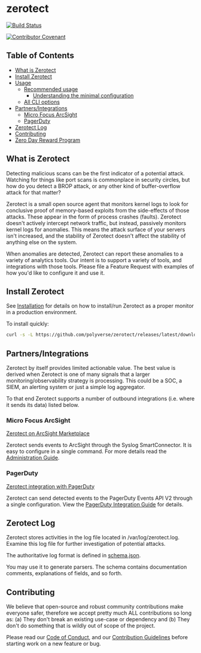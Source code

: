 # zerotect

[![Build Status](https://travis-ci.org/polyverse/zerotect.svg?branch=master)](https://travis-ci.org/polyverse/zerotect)

[![Contributor Covenant](https://img.shields.io/badge/Contributor%20Covenant-v2.0%20adopted-ff69b4.svg)](CODE_OF_CONDUCT.md)

## Table of Contents

* [What is Zerotect](#what-is-zerotect)
* [Install Zerotect](#install-zerotect)
* [Usage](#usage)
  * [Recommended usage](#recommended-usage)
    * [Understanding the minimal configuration](#understanding-the-minimal-configuration)
  * [All CLI options](#all-cli-options)
* [Partners/Integrations](#partnersintegrations)
  * [Micro Focus ArcSight](#micro-focus-arcsight)
  * [PagerDuty](#pagerduty)
* [Zerotect Log](#zerotect-log)
* [Contributing](#contributing)
* [Zero Day Reward Program](#zero-day-reward-program)

## What is Zerotect

Detecting malicious scans can be the first indicator of a potential attack.
Watching for things like port scans is commonplace in security circles, but how
do you detect a BROP attack, or any other kind of buffer-overflow attack for
that matter?

Zerotect is a small open source agent that monitors kernel logs to
look for conclusive proof of memory-based exploits from the side-effects of those
attacks. These appear in the form of process crashes (faults). Zerotect doesn't
actively intercept network traffic, but instead, passively monitors kernel logs for
anomalies. This means the attack surface of your servers isn't increased, and the stability
of Zerotect doesn't affect the stability of anything else on the system.

When anomalies are detected, Zerotect can report these anomalies to a variety of analytics
tools. Our intent is to support a variety of tools, and integrations with those tools. Please
file a Feature Request with examples of how you'd like to configure it and use it.

## Install Zerotect

See [Installation](/install/README.md) for details on how to install/run Zerotect as a proper monitor in a production environment.

To install quickly:

```.bash
curl -s -L https://github.com/polyverse/zerotect/releases/latest/download/install.sh | sh
```

## Partners/Integrations

Zerotect by itself provides limited actionable value. The best value is derived when Zerotect is one of many signals that a larger monitoring/observability strategy is processing. This could be a SOC, a SIEM, an alerting system or just a simple log aggregator.

To that end Zerotect supports a number of outbound integrations (i.e. where it sends its data) listed below.

### Micro Focus ArcSight

[Zerotect on ArcSight Marketplace](https://marketplace.microfocus.com/arcsight/content/zerotect)

Zerotect sends events to ArcSight through the Syslog SmartConnector. It is easy to configure in a single command. For more details read the [Administration Guide](/integrations/ArcSight/MF_Polyverse_ZeroTect_0.4_ArcSight_CEF_Integration_Guide_2020.pdf).

### PagerDuty

[Zerotect integration with PagerDuty](https://www.pagerduty.com/integrations/zerotect/)

Zerotect can send detected events to the PagerDuty Events API V2 through a single configuration. View the [PagerDuty Integration Guide](/integrations/PagerDuty/README.md) for details.

## Zerotect Log

Zerotect stores activities in the log file located in /var/log/zerotect.log. Examine this log file for further investigation of potential attacks.

The authoritative log format is defined in [schema.json](/reference/schema.json).

You may use it to generate parsers. The schema contains documentation comments, explanations of fields, and so forth.

## Contributing

We believe that open-source and robust community contributions make everyone safer,
therefore we accept pretty much ALL contributions so long as: (a) They don't break an
existing use-case or dependency and (b) They don't do something that is wildly out of scope of the project.

Please read our [Code of Conduct](CODE_OF_CONDUCT.md), and our [Contribution Guidelines](CONTRIBUTING.md) before starting work on a new feature or bug.

